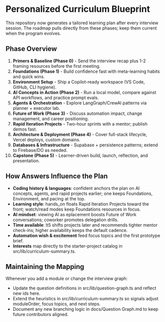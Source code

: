 ﻿# Personalized Curriculum Blueprint

This repository now generates a tailored learning plan after every interview session. The roadmap pulls directly from these phases; keep them current when the program evolves.

## Phase Overview
1. **Primers & Baseline (Phase 0)** - Send the interview recap plus 1-2 framing resources before the first meeting.
2. **Foundations (Phase 1)** - Build confidence fast with meta-learning habits and quick wins.
3. **Environment Setup** - Ship a Copilot-ready workspace (VS Code, GitHub, CLI hygiene).
4. **AI Concepts in Action (Phase 2)** - Run a local model, compare against API workflows, and practice prompt evals.
5. **Agents & Orchestration** - Explore LangGraph/CrewAI patterns via planner + executor lab.
6. **Future of Work (Phase 3)** - Discuss automation impact, change management, and career positioning.
7. **Rapid Iteration Projects** - Two-hour sprints with a mentor; publish demos fast.
8. **Architecture & Deployment (Phase 4)** - Cover full-stack lifecycle, Vercel deploys, custom domains.
9. **Databases & Infrastructure** - Supabase + persistence patterns; extend to Firebase/DO as needed.
10. **Capstone (Phase 5)** - Learner-driven build, launch, reflection, and presentation.

## How Answers Influence the Plan
- **Coding history & languages**: confident anchors the plan on AI concepts, agents, and rapid projects earlier; 
one keeps Foundations, Environment, and pacing at the top.
- **Learning style**: hands_on floats Rapid Iteration Projects toward the front; watch/read modes keep Foundations resources in focus.
- **AI mindset**: viewing AI as eplacement boosts Future of Work conversations; coworker promotes delegation drills.
- **Time available**: lt5 shifts projects later and recommends tighter mentor check-ins; higher availability keeps the default cadence.
- **Automation wish & excitement** feed focus topics and the first prototype brief.
- **Interests** map directly to the starter-project catalog in src/lib/curriculum-summary.ts.

## Maintaining the Mapping
Whenever you add a module or change the interview graph:
- Update the question definitions in src/lib/question-graph.ts and reflect new ids here.
- Extend the heuristics in src/lib/curriculum-summary.ts so signals adjust moduleOrder, focus topics, and next steps.
- Document any new branching logic in docs/Question Graph.md to keep future contributors aligned.


